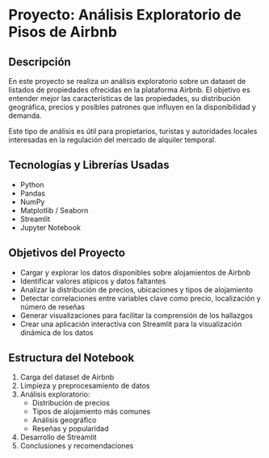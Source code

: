 # Proyecto: Análisis Exploratorio de Pisos de Airbnb
## Descripción
En este proyecto se realiza un análisis exploratorio sobre un dataset de listados de propiedades ofrecidas en la plataforma Airbnb. El objetivo es entender mejor las características de las propiedades, su distribución geográfica, precios y posibles patrones que influyen en la disponibilidad y demanda.

Este tipo de análisis es útil para propietarios, turistas y autoridades locales interesadas en la regulación del mercado de alquiler temporal.

## Tecnologías y Librerías Usadas
- Python
- Pandas
- NumPy
- Matplotlib / Seaborn
- Streamlit
- Jupyter Notebook

## Objetivos del Proyecto
- Cargar y explorar los datos disponibles sobre alojamientos de Airbnb
- Identificar valores atípicos y datos faltantes
- Analizar la distribución de precios, ubicaciones y tipos de alojamiento
- Detectar correlaciones entre variables clave como precio, localización y número de reseñas
- Generar visualizaciones para facilitar la comprensión de los hallazgos
- Crear una aplicación interactiva con Streamlit para la visualización dinámica de los datos

## Estructura del Notebook
1. Carga del dataset de Airbnb
2. Limpieza y preprocesamiento de datos
3. Análisis exploratorio:
    - Distribución de precios
    - Tipos de alojamiento más comunes
    - Análisis geográfico
    - Reseñas y popularidad
4. Desarrollo de Streamlit
5. Conclusiones y recomendaciones



